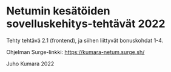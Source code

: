 # Netumin kesätöiden sovelluskehitys-tehtävät 2022


Tehty tehtävä 2.1 (frontend), ja siihen liittyvät bonuskohdat 1-4.

Ohjelman Surge-linkki: https://kumara-netum.surge.sh/

Juho Kumara 2022


